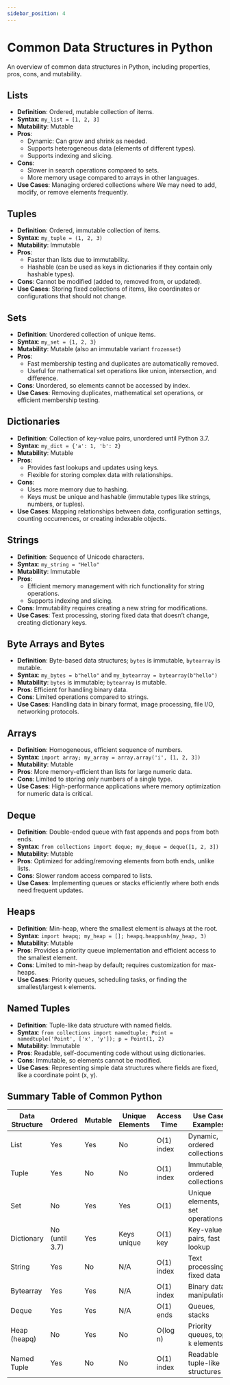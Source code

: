 ```yaml
---
sidebar_position: 4
---
```


# Common Data Structures in Python

An overview of common data structures in Python, including properties, pros, cons, and mutability.

## Lists

- **Definition**: Ordered, mutable collection of items.
- **Syntax**: `my_list = [1, 2, 3]`
- **Mutability**: Mutable
- **Pros**:
  - Dynamic: Can grow and shrink as needed.
  - Supports heterogeneous data (elements of different types).
  - Supports indexing and slicing.
- **Cons**:
  - Slower in search operations compared to sets.
  - More memory usage compared to arrays in other languages.
- **Use Cases**: Managing ordered collections where We may need to add, modify, or remove elements frequently.

## Tuples

- **Definition**: Ordered, immutable collection of items.
- **Syntax**: `my_tuple = (1, 2, 3)`
- **Mutability**: Immutable
- **Pros**:
  - Faster than lists due to immutability.
  - Hashable (can be used as keys in dictionaries if they contain only hashable types).
- **Cons**: Cannot be modified (added to, removed from, or updated).
- **Use Cases**: Storing fixed collections of items, like coordinates or configurations that should not change.

## Sets

- **Definition**: Unordered collection of unique items.
- **Syntax**: `my_set = {1, 2, 3}`
- **Mutability**: Mutable (also an immutable variant `frozenset`)
- **Pros**:
  - Fast membership testing and duplicates are automatically removed.
  - Useful for mathematical set operations like union, intersection, and difference.
- **Cons**: Unordered, so elements cannot be accessed by index.
- **Use Cases**: Removing duplicates, mathematical set operations, or efficient membership testing.

## Dictionaries

- **Definition**: Collection of key-value pairs, unordered until Python 3.7.
- **Syntax**: `my_dict = {'a': 1, 'b': 2}`
- **Mutability**: Mutable
- **Pros**:
  - Provides fast lookups and updates using keys.
  - Flexible for storing complex data with relationships.
- **Cons**:
  - Uses more memory due to hashing.
  - Keys must be unique and hashable (immutable types like strings, numbers, or tuples).
- **Use Cases**: Mapping relationships between data, configuration settings, counting occurrences, or creating indexable objects.

## Strings

- **Definition**: Sequence of Unicode characters.
- **Syntax**: `my_string = "Hello"`
- **Mutability**: Immutable
- **Pros**:
  - Efficient memory management with rich functionality for string operations.
  - Supports indexing and slicing.
- **Cons**: Immutability requires creating a new string for modifications.
- **Use Cases**: Text processing, storing fixed data that doesn’t change, creating dictionary keys.

## Byte Arrays and Bytes

- **Definition**: Byte-based data structures; `bytes` is immutable, `bytearray` is mutable.
- **Syntax**: `my_bytes = b"hello"` and `my_bytearray = bytearray(b"hello")`
- **Mutability**: `bytes` is immutable; `bytearray` is mutable.
- **Pros**: Efficient for handling binary data.
- **Cons**: Limited operations compared to strings.
- **Use Cases**: Handling data in binary format, image processing, file I/O, networking protocols.

## Arrays

- **Definition**: Homogeneous, efficient sequence of numbers.
- **Syntax**: `import array; my_array = array.array('i', [1, 2, 3])`
- **Mutability**: Mutable
- **Pros**: More memory-efficient than lists for large numeric data.
- **Cons**: Limited to storing only numbers of a single type.
- **Use Cases**: High-performance applications where memory optimization for numeric data is critical.

## Deque

- **Definition**: Double-ended queue with fast appends and pops from both ends.
- **Syntax**: `from collections import deque; my_deque = deque([1, 2, 3])`
- **Mutability**: Mutable
- **Pros**: Optimized for adding/removing elements from both ends, unlike lists.
- **Cons**: Slower random access compared to lists.
- **Use Cases**: Implementing queues or stacks efficiently where both ends need frequent updates.

## Heaps

- **Definition**: Min-heap, where the smallest element is always at the root.
- **Syntax**: `import heapq; my_heap = []; heapq.heappush(my_heap, 3)`
- **Mutability**: Mutable
- **Pros**: Provides a priority queue implementation and efficient access to the smallest element.
- **Cons**: Limited to min-heap by default; requires customization for max-heaps.
- **Use Cases**: Priority queues, scheduling tasks, or finding the smallest/largest `k` elements.

## Named Tuples

- **Definition**: Tuple-like data structure with named fields.
- **Syntax**: `from collections import namedtuple; Point = namedtuple('Point', ['x', 'y']); p = Point(1, 2)`
- **Mutability**: Immutable
- **Pros**: Readable, self-documenting code without using dictionaries.
- **Cons**: Immutable, so elements cannot be modified.
- **Use Cases**: Representing simple data structures where fields are fixed, like a coordinate point (x, y).

## Summary Table of Common Python

| Data Structure | Ordered        | Mutable | Unique Elements | Access Time | Use Case Examples                 |
| -------------- | -------------- | ------- | --------------- | ----------- | --------------------------------- |
| List           | Yes            | Yes     | No              | O(1) index  | Dynamic, ordered collections      |
| Tuple          | Yes            | No      | No              | O(1) index  | Immutable, ordered collections    |
| Set            | No             | Yes     | Yes             | O(1)        | Unique elements, set operations   |
| Dictionary     | No (until 3.7) | Yes     | Keys unique     | O(1) key    | Key-value pairs, fast lookup      |
| String         | Yes            | No      | N/A             | O(1) index  | Text processing, fixed data       |
| Bytearray      | Yes            | Yes     | N/A             | O(1) index  | Binary data manipulation          |
| Deque          | Yes            | Yes     | N/A             | O(1) ends   | Queues, stacks                    |
| Heap (heapq)   | No             | Yes     | No              | O(log n)    | Priority queues, top `k` elements |
| Named Tuple    | Yes            | No      | No              | O(1) index  | Readable tuple-like structures    |
